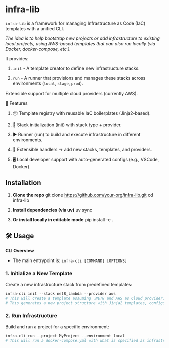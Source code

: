 # infra-lib

`infra-lib` is a framework for managing Infrastructure as Code (IaC) templates with a unified CLI.

_The idea is to help bootstrap new projects or add infrastructure to existing local projects, using AWS-based templates that can also run locally (via Docker, docker-compose, etc.)._

It provides:

1. `init` - A template creator to define new infrastructure stacks.

2. `run` - A runner that provisions and manages these stacks across environments (`local`, `stage`, `prod`).

Extensible support for multiple cloud providers (currently AWS).

🚀 Features

1. 📦 Template registry with reusable IaC boilerplates (Jinja2-based).

2. 🔧 Stack initialization (init) with stack type + provider.

3. ▶️ Runner (run) to build and execute infrastructure in different environments.

4. 🧩 Extensible handlers → add new stacks, templates, and providers.

5. 🖥️ Local developer support with auto-generated configs (e.g., VSCode, Docker).

## Installation
1. **Clone the repo**
git clone https://github.com/your-org/infra-lib.git
cd infra-lib

2. **Install dependencies (via uv)**
uv sync

3. **Or install locally in editable mode**
pip install -e .

## 🛠 Usage
**CLI Overview**
- The main entrypoint is: `infra-cli [COMMAND] [OPTIONS]`

### 1. Initialize a New Template

Create a new infrastructure stack from predefined templates:

```powershell
infra-cli init --stack net8_lambda --provider aws
# This will create a template assuming .NET8 and AWS as Cloud provider, for Lambda Functions project oriented.
# This generates a new project structure with Jinja2 templates, configs, and infra classes.
```

### 2. Run Infrastructure
Build and run a project for a specific environment:

```powershell
infra-cli run --project MyProject --environment local
# This will run a docker-compose.yml with what is specified as infrastructure in local/infra_local.py
```

